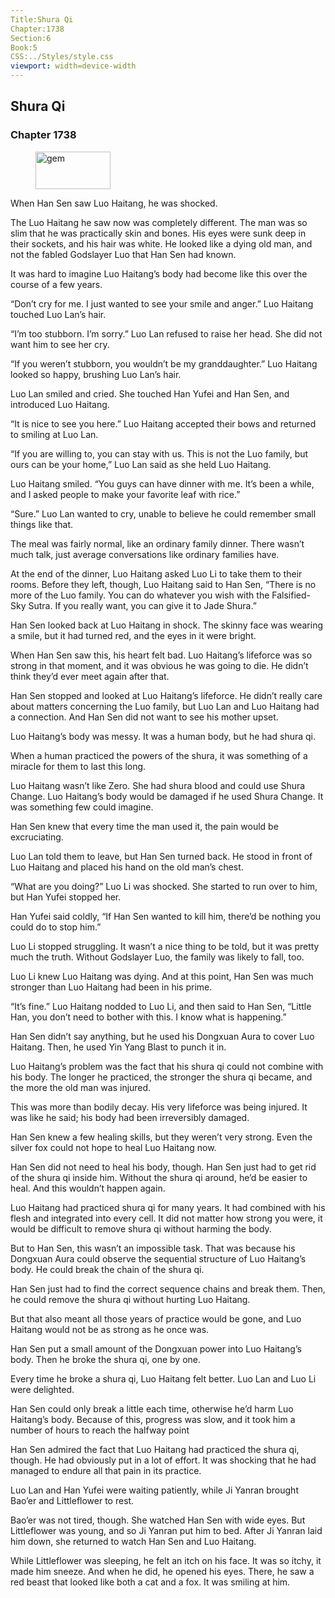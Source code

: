 ```yaml
---
Title:Shura Qi 
Chapter:1738 
Section:6 
Book:5 
CSS:../Styles/style.css 
viewport: width=device-width
---
```

  
## Shura Qi
### Chapter 1738
  
<figure>
	<img src="../Images/gem.gif" alt="gem" id="gem" width="120" height="60" />
</figure>
  

  
When Han Sen saw Luo Haitang, he was shocked.

The Luo Haitang he saw now was completely different. The man was so slim that he was practically skin and bones. His eyes were sunk deep in their sockets, and his hair was white. He looked like a dying old man, and not the fabled Godslayer Luo that Han Sen had known.

It was hard to imagine Luo Haitang’s body had become like this over the course of a few years.

“Don’t cry for me. I just wanted to see your smile and anger.” Luo Haitang touched Luo Lan’s hair.

“I’m too stubborn. I’m sorry.” Luo Lan refused to raise her head. She did not want him to see her cry.

“If you weren’t stubborn, you wouldn’t be my granddaughter.” Luo Haitang looked so happy, brushing Luo Lan’s hair.

Luo Lan smiled and cried. She touched Han Yufei and Han Sen, and introduced Luo Haitang.

“It is nice to see you here.” Luo Haitang accepted their bows and returned to smiling at Luo Lan.

“If you are willing to, you can stay with us. This is not the Luo family, but ours can be your home,” Luo Lan said as she held Luo Haitang.

Luo Haitang smiled. “You guys can have dinner with me. It’s been a while, and I asked people to make your favorite leaf with rice.”

“Sure.” Luo Lan wanted to cry, unable to believe he could remember small things like that.

The meal was fairly normal, like an ordinary family dinner. There wasn’t much talk, just average conversations like ordinary families have.

At the end of the dinner, Luo Haitang asked Luo Li to take them to their rooms. Before they left, though, Luo Haitang said to Han Sen, “There is no more of the Luo family. You can do whatever you wish with the Falsified-Sky Sutra. If you really want, you can give it to Jade Shura.”

Han Sen looked back at Luo Haitang in shock. The skinny face was wearing a smile, but it had turned red, and the eyes in it were bright.

When Han Sen saw this, his heart felt bad. Luo Haitang’s lifeforce was so strong in that moment, and it was obvious he was going to die. He didn’t think they’d ever meet again after that.

Han Sen stopped and looked at Luo Haitang’s lifeforce. He didn’t really care about matters concerning the Luo family, but Luo Lan and Luo Haitang had a connection. And Han Sen did not want to see his mother upset.

Luo Haitang’s body was messy. It was a human body, but he had shura qi.

When a human practiced the powers of the shura, it was something of a miracle for them to last this long.

Luo Haitang wasn’t like Zero. She had shura blood and could use Shura Change. Luo Haitang’s body would be damaged if he used Shura Change. It was something few could imagine.

Han Sen knew that every time the man used it, the pain would be excruciating.

Luo Lan told them to leave, but Han Sen turned back. He stood in front of Luo Haitang and placed his hand on the old man’s chest.

“What are you doing?” Luo Li was shocked. She started to run over to him, but Han Yufei stopped her.

Han Yufei said coldly, “If Han Sen wanted to kill him, there’d be nothing you could do to stop him.”

Luo Li stopped struggling. It wasn’t a nice thing to be told, but it was pretty much the truth. Without Godslayer Luo, the family was likely to fall, too.

Luo Li knew Luo Haitang was dying. And at this point, Han Sen was much stronger than Luo Haitang had been in his prime.

“It’s fine.” Luo Haitang nodded to Luo Li, and then said to Han Sen, “Little Han, you don’t need to bother with this. I know what is happening.”

Han Sen didn’t say anything, but he used his Dongxuan Aura to cover Luo Haitang. Then, he used Yin Yang Blast to punch it in.

Luo Haitang’s problem was the fact that his shura qi could not combine with his body. The longer he practiced, the stronger the shura qi became, and the more the old man was injured.

This was more than bodily decay. His very lifeforce was being injured. It was like he said; his body had been irreversibly damaged.

Han Sen knew a few healing skills, but they weren’t very strong. Even the silver fox could not hope to heal Luo Haitang now.

Han Sen did not need to heal his body, though. Han Sen just had to get rid of the shura qi inside him. Without the shura qi around, he’d be easier to heal. And this wouldn’t happen again.

Luo Haitang had practiced shura qi for many years. It had combined with his flesh and integrated into every cell. It did not matter how strong you were, it would be difficult to remove shura qi without harming the body.

But to Han Sen, this wasn’t an impossible task. That was because his Dongxuan Aura could observe the sequential structure of Luo Haitang’s body. He could break the chain of the shura qi.

Han Sen just had to find the correct sequence chains and break them. Then, he could remove the shura qi without hurting Luo Haitang.

But that also meant all those years of practice would be gone, and Luo Haitang would not be as strong as he once was.

Han Sen put a small amount of the Dongxuan power into Luo Haitang’s body. Then he broke the shura qi, one by one.

Every time he broke a shura qi, Luo Haitang felt better. Luo Lan and Luo Li were delighted.

Han Sen could only break a little each time, otherwise he’d harm Luo Haitang’s body. Because of this, progress was slow, and it took him a number of hours to reach the halfway point

Han Sen admired the fact that Luo Haitang had practiced the shura qi, though. He had obviously put in a lot of effort. It was shocking that he had managed to endure all that pain in its practice.

Luo Lan and Han Yufei were waiting patiently, while Ji Yanran brought Bao’er and Littleflower to rest.

Bao’er was not tired, though. She watched Han Sen with wide eyes. But Littleflower was young, and so Ji Yanran put him to bed. After Ji Yanran laid him down, she returned to watch Han Sen and Luo Haitang.

While Littleflower was sleeping, he felt an itch on his face. It was so itchy, it made him sneeze. And when he did, he opened his eyes. There, he saw a red beast that looked like both a cat and a fox. It was smiling at him.